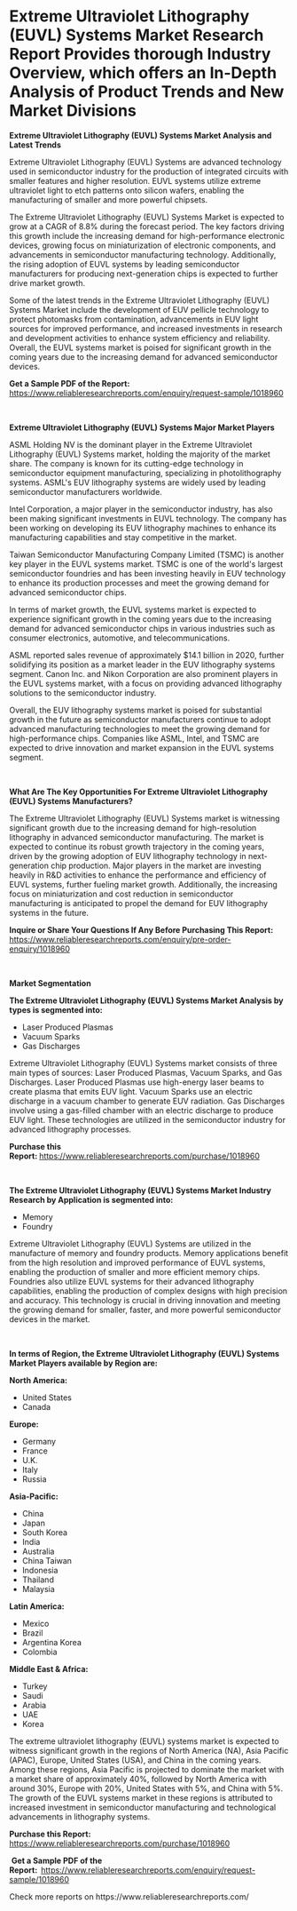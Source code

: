 <p><h1>Extreme Ultraviolet Lithography (EUVL) Systems Market Research Report Provides thorough Industry Overview, which offers an In-Depth Analysis of Product Trends and New Market Divisions</h1></p><p><strong>Extreme Ultraviolet Lithography (EUVL) Systems Market Analysis and Latest Trends</strong></p>
<p><p>Extreme Ultraviolet Lithography (EUVL) Systems are advanced technology used in semiconductor industry for the production of integrated circuits with smaller features and higher resolution. EUVL systems utilize extreme ultraviolet light to etch patterns onto silicon wafers, enabling the manufacturing of smaller and more powerful chipsets.</p><p>The Extreme Ultraviolet Lithography (EUVL) Systems Market is expected to grow at a CAGR of 8.8% during the forecast period. The key factors driving this growth include the increasing demand for high-performance electronic devices, growing focus on miniaturization of electronic components, and advancements in semiconductor manufacturing technology. Additionally, the rising adoption of EUVL systems by leading semiconductor manufacturers for producing next-generation chips is expected to further drive market growth.</p><p>Some of the latest trends in the Extreme Ultraviolet Lithography (EUVL) Systems Market include the development of EUV pellicle technology to protect photomasks from contamination, advancements in EUV light sources for improved performance, and increased investments in research and development activities to enhance system efficiency and reliability. Overall, the EUVL systems market is poised for significant growth in the coming years due to the increasing demand for advanced semiconductor devices.</p></p>
<p><strong>Get a Sample PDF of the Report:&nbsp;</strong> <a href="https://www.reliableresearchreports.com/enquiry/request-sample/1018960">https://www.reliableresearchreports.com/enquiry/request-sample/1018960</a></p>
<p>&nbsp;</p>
<p><strong>Extreme Ultraviolet Lithography (EUVL) Systems Major Market Players</strong></p>
<p><p>ASML Holding NV is the dominant player in the Extreme Ultraviolet Lithography (EUVL) Systems market, holding the majority of the market share. The company is known for its cutting-edge technology in semiconductor equipment manufacturing, specializing in photolithography systems. ASML's EUV lithography systems are widely used by leading semiconductor manufacturers worldwide.</p><p>Intel Corporation, a major player in the semiconductor industry, has also been making significant investments in EUVL technology. The company has been working on developing its EUV lithography machines to enhance its manufacturing capabilities and stay competitive in the market.</p><p>Taiwan Semiconductor Manufacturing Company Limited (TSMC) is another key player in the EUVL systems market. TSMC is one of the world's largest semiconductor foundries and has been investing heavily in EUV technology to enhance its production processes and meet the growing demand for advanced semiconductor chips.</p><p>In terms of market growth, the EUVL systems market is expected to experience significant growth in the coming years due to the increasing demand for advanced semiconductor chips in various industries such as consumer electronics, automotive, and telecommunications.</p><p>ASML reported sales revenue of approximately $14.1 billion in 2020, further solidifying its position as a market leader in the EUV lithography systems segment. Canon Inc. and Nikon Corporation are also prominent players in the EUVL systems market, with a focus on providing advanced lithography solutions to the semiconductor industry.</p><p>Overall, the EUV lithography systems market is poised for substantial growth in the future as semiconductor manufacturers continue to adopt advanced manufacturing technologies to meet the growing demand for high-performance chips. Companies like ASML, Intel, and TSMC are expected to drive innovation and market expansion in the EUVL systems segment.</p></p>
<p>&nbsp;</p>
<p><strong>What Are The Key Opportunities For Extreme Ultraviolet Lithography (EUVL) Systems Manufacturers?</strong></p>
<p><p>The Extreme Ultraviolet Lithography (EUVL) Systems market is witnessing significant growth due to the increasing demand for high-resolution lithography in advanced semiconductor manufacturing. The market is expected to continue its robust growth trajectory in the coming years, driven by the growing adoption of EUV lithography technology in next-generation chip production. Major players in the market are investing heavily in R&D activities to enhance the performance and efficiency of EUVL systems, further fueling market growth. Additionally, the increasing focus on miniaturization and cost reduction in semiconductor manufacturing is anticipated to propel the demand for EUV lithography systems in the future.</p></p>
<p><strong>Inquire or Share Your Questions If Any Before Purchasing This Report:</strong> <a href="https://www.reliableresearchreports.com/enquiry/pre-order-enquiry/1018960">https://www.reliableresearchreports.com/enquiry/pre-order-enquiry/1018960</a></p>
<p>&nbsp;</p>
<p><strong>Market Segmentation</strong></p>
<p><strong>The Extreme Ultraviolet Lithography (EUVL) Systems Market Analysis by types is segmented into:</strong></p>
<p><ul><li>Laser Produced Plasmas</li><li>Vacuum Sparks</li><li>Gas Discharges</li></ul></p>
<p><p>Extreme Ultraviolet Lithography (EUVL) Systems market consists of three main types of sources: Laser Produced Plasmas, Vacuum Sparks, and Gas Discharges. Laser Produced Plasmas use high-energy laser beams to create plasma that emits EUV light. Vacuum Sparks use an electric discharge in a vacuum chamber to generate EUV radiation. Gas Discharges involve using a gas-filled chamber with an electric discharge to produce EUV light. These technologies are utilized in the semiconductor industry for advanced lithography processes.</p></p>
<p><strong>Purchase this Report:&nbsp;</strong><a href="https://www.reliableresearchreports.com/purchase/1018960">https://www.reliableresearchreports.com/purchase/1018960</a></p>
<p>&nbsp;</p>
<p><strong>The Extreme Ultraviolet Lithography (EUVL) Systems Market Industry Research by Application is segmented into:</strong></p>
<p><ul><li>Memory</li><li>Foundry</li></ul></p>
<p><p>Extreme Ultraviolet Lithography (EUVL) Systems are utilized in the manufacture of memory and foundry products. Memory applications benefit from the high resolution and improved performance of EUVL systems, enabling the production of smaller and more efficient memory chips. Foundries also utilize EUVL systems for their advanced lithography capabilities, enabling the production of complex designs with high precision and accuracy. This technology is crucial in driving innovation and meeting the growing demand for smaller, faster, and more powerful semiconductor devices in the market.</p></p>
<p>&nbsp;</p>
<p><strong>In terms of Region, the Extreme Ultraviolet Lithography (EUVL) Systems Market Players available by Region are:</strong></p>
<p>
    <p> <strong> North America: </strong>
        <ul>
            <li>United States</li>
            <li>Canada</li>
        </ul>
        </p> 
    <p> <strong> Europe: </strong>
        <ul>
            <li>Germany</li>
            <li>France</li>
            <li>U.K.</li>
            <li>Italy</li>
            <li>Russia</li>
        </ul>
        </p> 
    <p> <strong> Asia-Pacific: </strong>
        <ul>
            <li>China</li>
            <li>Japan</li>
            <li>South Korea</li>
            <li>India</li>
            <li>Australia</li>
            <li>China Taiwan</li>
            <li>Indonesia</li>
            <li>Thailand</li>
            <li>Malaysia</li>
        </ul>
        </p> 
    <p> <strong> Latin America: </strong>
        <ul>
            <li>Mexico</li>
            <li>Brazil</li>
            <li>Argentina Korea</li>
            <li>Colombia</li>
        </ul>
        </p> 
    <p> <strong> Middle East & Africa: </strong>
        <ul>
            <li>Turkey</li>
            <li>Saudi</li>
            <li>Arabia</li>
            <li>UAE</li>
            <li>Korea</li>
        </ul>
    </p>
    </p>
<p><p>The extreme ultraviolet lithography (EUVL) systems market is expected to witness significant growth in the regions of North America (NA), Asia Pacific (APAC), Europe, United States (USA), and China in the coming years. Among these regions, Asia Pacific is projected to dominate the market with a market share of approximately 40%, followed by North America with around 30%, Europe with 20%, United States with 5%, and China with 5%. The growth of the EUVL systems market in these regions is attributed to increased investment in semiconductor manufacturing and technological advancements in lithography systems.</p></p>
<p><strong>Purchase this Report: </strong><a href="https://www.reliableresearchreports.com/purchase/1018960">https://www.reliableresearchreports.com/purchase/1018960</a></p>
<p>&nbsp;<strong>Get a Sample PDF of the Report:&nbsp;&nbsp;</strong><a href="https://www.reliableresearchreports.com/enquiry/request-sample/1018960">https://www.reliableresearchreports.com/enquiry/request-sample/1018960</a></p>
<p><strong></strong></p>
<p>Check more reports on https://www.reliableresearchreports.com/</p>